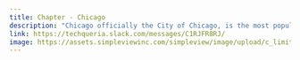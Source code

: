 ```yaml
---
title: Chapter - Chicago
description: "Chicago officially the City of Chicago, is the most populous city in Illinois, as well as the third most populous city in the United States. "
link: https://techqueria.slack.com/messages/C1RJFR8RJ/
image: https://assets.simpleviewinc.com/simpleview/image/upload/c_limit,h_1200,q_75,w_1200/v1/clients/chicago/Choose_Chicago_8086f9ab-7fa4-4515-aaca-244b7ca7e0f6.jpg
---
```

